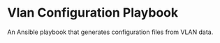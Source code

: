 # Vlan Configuration Playbook
An Ansible playbook that generates configuration files from VLAN data.

